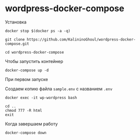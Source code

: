 # wordpress-docker-compose

Установка

`docker stop $(docker ps -a -q)`

`git clone https://github.com/KalininoGhoul/wordpress-docker-compose.git`

`cd wordpress-docker-compose`

Чтобы запустить контейнер

`docker-compose up -d`

При первом запуске

Создаем копию файла `sample.env` с названием `.env`  

```
docker exec -it wp-wordpress bash

cd ..
chmod 777 -R html
exit
```

Когда завершаем работу

`docker-compose down`
